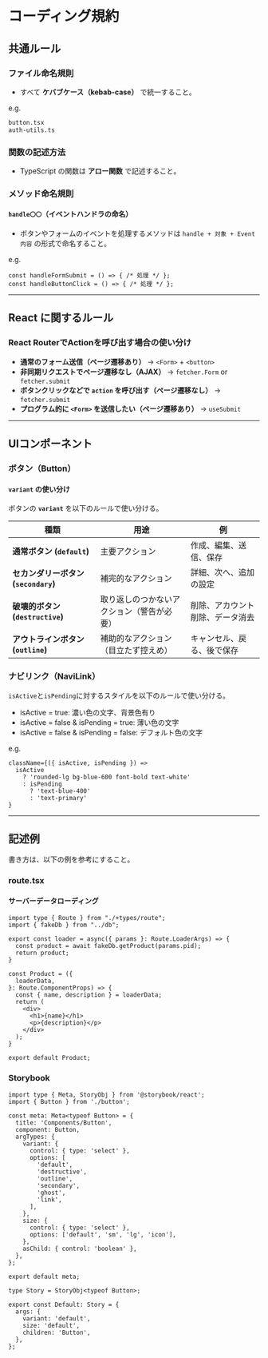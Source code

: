 # コーディング規約

## 共通ルール

### ファイル命名規則

- すべて **ケバブケース（kebab-case）** で統一すること。

e.g.  

```sh
button.tsx
auth-utils.ts
```

### 関数の記述方法

- TypeScript の関数は **アロー関数** で記述すること。

### メソッド命名規則

#### `handle〇〇`（イベントハンドラの命名）

- ボタンやフォームのイベントを処理するメソッドは `handle + 対象 + Event内容` の形式で命名すること。

e.g.  

```tsx
const handleFormSubmit = () => { /* 処理 */ };
const handleButtonClick = () => { /* 処理 */ };
```

---

## React に関するルール

### React RouterでActionを呼び出す場合の使い分け

- **通常のフォーム送信（ページ遷移あり）** → `<Form>` + `<button>`
- **非同期リクエストでページ遷移なし（AJAX）** → `fetcher.Form` or `fetcher.submit`
- **ボタンクリックなどで `action` を呼び出す（ページ遷移なし）** → `fetcher.submit`
- **プログラム的に `<Form>` を送信したい（ページ遷移あり）** → `useSubmit`

---

## UIコンポーネント

### ボタン（Button）

#### `variant` の使い分け

ボタンの **`variant`** を以下のルールで使い分ける。

| 種類 | 用途 | 例 |
|------|------|----|
| **通常ボタン (`default`)** | 主要アクション | 作成、編集、送信、保存 |
| **セカンダリーボタン (`secondary`)** | 補完的なアクション | 詳細、次へ、追加の設定 |
| **破壊的ボタン (`destructive`)** | 取り返しのつかないアクション（警告が必要） | 削除、アカウント削除、データ消去 |
| **アウトラインボタン (`outline`)** | 補助的なアクション（目立たず控えめ） | キャンセル、戻る、後で保存 |

### ナビリンク（NaviLink）

`isActive`と`isPending`に対するスタイルを以下のルールで使い分ける。

- isActive = true: 濃い色の文字、背景色有り
- isActive = false & isPending = true: 薄い色の文字
- isActive = false & isPending = false: デフォルト色の文字

e.g.  

```tsx
className={({ isActive, isPending }) =>
  isActive
    ? 'rounded-lg bg-blue-600 font-bold text-white'
    : isPending
      ? 'text-blue-400'
      : 'text-primary'
}
```

---

## 記述例

書き方は、以下の例を参考にすること。

### route.tsx

#### サーバーデータローディング

```tsx
import type { Route } from "./+types/route";
import { fakeDb } from "../db";

export const loader = async({ params }: Route.LoaderArgs) => {
  const product = await fakeDb.getProduct(params.pid);
  return product;
}

const Product = ({
  loaderData,
}: Route.ComponentProps) => {
  const { name, description } = loaderData;
  return (
    <div>
      <h1>{name}</h1>
      <p>{description}</p>
    </div>
  );
}

export default Product;
```

### Storybook

```tsx
import type { Meta, StoryObj } from '@storybook/react';
import { Button } from './button';

const meta: Meta<typeof Button> = {
  title: 'Components/Button',
  component: Button,
  argTypes: {
    variant: {
      control: { type: 'select' },
      options: [
        'default',
        'destructive',
        'outline',
        'secondary',
        'ghost',
        'link',
      ],
    },
    size: {
      control: { type: 'select' },
      options: ['default', 'sm', 'lg', 'icon'],
    },
    asChild: { control: 'boolean' },
  },
};

export default meta;

type Story = StoryObj<typeof Button>;

export const Default: Story = {
  args: {
    variant: 'default',
    size: 'default',
    children: 'Button',
  },
};
```
